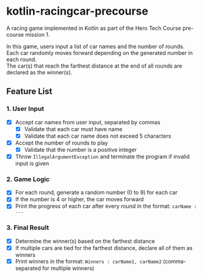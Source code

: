 # kotlin-racingcar-precourse
A racing game implemented in Kotlin as part of the Hero Tech Course pre-course mission 1.

In this game, users input a list of car names and the number of rounds.  
Each car randomly moves forward depending on the generated number in each round.  
The car(s) that reach the farthest distance at the end of all rounds are declared as the winner(s).

## Feature List
### 1. User Input
- [x] Accept car names from user input, separated by commas
  - [x] Validate that each car must have name
  - [x] Validate that each car name does not exceed 5 characters
- [x] Accept the number of rounds to play
  - [x] Validate that the number is a positive integer
- [x] Throw `IllegalArgumentException` and terminate the program if invalid input is given

### 2. Game Logic
- [x] For each round, generate a random number (0 to 9) for each car
- [x] If the number is 4 or higher, the car moves forward
- [x] Print the progress of each car after every round in the format: `carName : ---`

### 3. Final Result
- [x] Determine the winner(s) based on the farthest distance
- [x] If multiple cars are tied for the farthest distance, declare all of them as winners
- [x] Print winners in the format: `Winners : carName1, carName2` (comma-separated for multiple winners)
